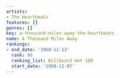 ```yaml
---
artists:
- The Heartbeats
features: []
genres: []
key: a-thousand-miles-away-the-heartbeats
name: A Thousand Miles Away
rankings:
- end_date: '1960-11-13'
  rank: 96
  ranking_list: Billboard Hot 100
  start_date: '1960-11-07'
---
```


